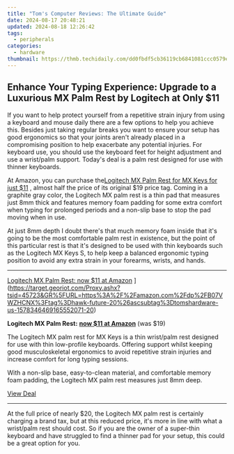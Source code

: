 ```yaml
---
title: "Tom's Computer Reviews: The Ultimate Guide"
date: 2024-08-17 20:48:21
updated: 2024-08-18 12:26:42
tags:
  - peripherals
categories:
  - hardware
thumbnail: https://thmb.techidaily.com/dd0fbdf5cb36119cb6841081ccc0579ed7b5b44574bcc137517a05ce80e5ff57.jpg
---
```


## Enhance Your Typing Experience: Upgrade to a Luxurious MX Palm Rest by Logitech at Only $11

If you want to help protect yourself from a repetitive strain injury from using a keyboard and mouse daily there are a few options to help you achieve this. Besides just taking regular breaks you want to ensure your setup has good ergonomics so that your joints aren't already placed in a compromising position to help exacerbate any potential injuries. For keyboard use, you should use the keyboard feet for height adjustment and use a wrist/palm support. Today's deal is a palm rest designed for use with thinner keyboards.

 At Amazon, you can purchase the[Logitech MX Palm Rest for MX Keys for just $11](https://target.georiot.com/Proxy.ashx?tsid=45723&GR%5FURL=https%3A%2F%2Famazon.com%2Fdp%2FB07VWZHCNX%3Ftag%3Dhawk-future-20%26ascsubtag%3Dtomshardware-us-8942972496232197252-20) , almost half the price of its original $19 price tag. Coming in a graphite gray color, the Logitech MX palm rest is a thin pad that measures just 8mm thick and features memory foam padding for some extra comfort when typing for prolonged periods and a non-slip base to stop the pad moving when in use.

 At just 8mm depth I doubt there's that much memory foam inside that it's going to be the most comfortable palm rest in existence, but the point of this particular rest is that it's designed to be used with thin keyboards such as the Logitech MX Keys S, to help keep a balanced ergonomic typing position to avoid any extra strain in your forearms, wrists, and hands.

---

[Logitech MX Palm Rest: now $11 at Amazon](https://cdn.mos.cms.futurecdn.net/UhzrV9H7ZUWaaP3LcXytZW-200-100.png "Logitech MX Palm Rest: now $11 at Amazon") ](https://target.georiot.com/Proxy.ashx?tsid=45723&GR%5FURL=https%3A%2F%2Famazon.com%2Fdp%2FB07VWZHCNX%3Ftag%3Dhawk-future-20%26ascsubtag%3Dtomshardware-us-1578346469165552071-20)

**Logitech MX Palm Rest:** [**now $11 at Amazon**](https://target.georiot.com/Proxy.ashx?tsid=45723&GR%5FURL=https%3A%2F%2Famazon.com%2Fdp%2FB07VWZHCNX%3Ftag%3Dhawk-future-20%26ascsubtag%3Dtomshardware-us-3115844712772261793-20) (was $19)  
  
 The Logitech MX palm rest for MX Keys is a thin wrist/palm rest designed for use with thin low-profile keyboards. Offering support whilst keeping good musculoskeletal ergonomics to avoid repetitive strain injuries and increase comfort for long typing sessions.

 With a non-slip base, easy-to-clean material, and comfortable memory foam padding, the Logitech MX palm rest measures just 8mm deep.  

[View Deal](https://target.georiot.com/Proxy.ashx?tsid=45723&GR%5FURL=https%3A%2F%2Famazon.com%2Fdp%2FB07VWZHCNX%3Ftag%3Dhawk-future-20%26ascsubtag%3Dtomshardware-us-1578346469165552071-20)

---

 At the full price of nearly $20, the Logitech MX palm rest is certainly charging a brand tax, but at this reduced price, it's more in line with what a wrist/palm rest should cost. So if you are the owner of a super-thin keyboard and have struggled to find a thinner pad for your setup, this could be a great option for you.


<ins class="adsbygoogle"
     style="display:block"
     data-ad-format="autorelaxed"
     data-ad-client="ca-pub-7571918770474297"
     data-ad-slot="1223367746"></ins>



<ins class="adsbygoogle"
     style="display:block"
     data-ad-client="ca-pub-7571918770474297"
     data-ad-slot="8358498916"
     data-ad-format="auto"
     data-full-width-responsive="true"></ins>
